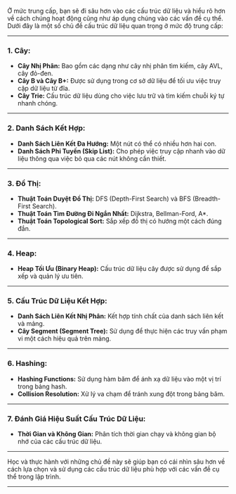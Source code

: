 Ở mức trung cấp, bạn sẽ đi sâu hơn vào các cấu trúc dữ liệu và hiểu rõ hơn về cách chúng hoạt động cũng như áp dụng chúng vào các vấn đề cụ thể. Dưới đây là một số chủ đề cấu trúc dữ liệu quan trọng ở mức độ trung cấp:

---

### 1. Cây:

- **Cây Nhị Phân:** Bao gồm các dạng như cây nhị phân tìm kiếm, cây AVL, cây đỏ-đen.
- **Cây B và Cây B+:** Được sử dụng trong cơ sở dữ liệu để tối ưu việc truy cập dữ liệu từ đĩa.
- **Cây Trie:** Cấu trúc dữ liệu dùng cho việc lưu trữ và tìm kiếm chuỗi ký tự nhanh chóng.

---

### 2. Danh Sách Kết Hợp:

- **Danh Sách Liên Kết Đa Hướng:** Một nút có thể có nhiều hơn hai con.
- **Danh Sách Phi Tuyến (Skip List):** Cho phép việc truy cập nhanh vào dữ liệu thông qua việc bỏ qua các nút không cần thiết.

---

### 3. Đồ Thị:

- **Thuật Toán Duyệt Đồ Thị:** DFS (Depth-First Search) và BFS (Breadth-First Search).
- **Thuật Toán Tìm Đường Đi Ngắn Nhất:** Dijkstra, Bellman-Ford, A\*.
- **Thuật Toán Topological Sort:** Sắp xếp đồ thị có hướng một cách đúng đắn.

---

### 4. Heap:

- **Heap Tối Ưu (Binary Heap):** Cấu trúc dữ liệu cây được sử dụng để sắp xếp và quản lý ưu tiên.

---

### 5. Cấu Trúc Dữ Liệu Kết Hợp:

- **Danh Sách Liên Kết Nhị Phân:** Kết hợp tính chất của danh sách liên kết và mảng.
- **Cây Segment (Segment Tree):** Sử dụng để thực hiện các truy vấn phạm vi một cách hiệu quả trên mảng.

---

### 6. Hashing:

- **Hashing Functions:** Sử dụng hàm băm để ánh xạ dữ liệu vào một vị trí trong bảng hash.
- **Collision Resolution:** Xử lý va chạm để tránh xung đột trong bảng băm.

---

### 7. Đánh Giá Hiệu Suất Cấu Trúc Dữ Liệu:

- **Thời Gian và Không Gian:** Phân tích thời gian chạy và không gian bộ nhớ của các cấu trúc dữ liệu.

---

Học và thực hành với những chủ đề này sẽ giúp bạn có cái nhìn sâu hơn về cách lựa chọn và sử dụng các cấu trúc dữ liệu phù hợp với các vấn đề cụ thể trong lập trình.

---
